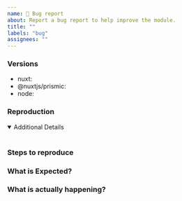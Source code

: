 ```yaml
---
name: 🚨 Bug report
about: Report a bug report to help improve the module.
title: ""
labels: "bug"
assignees: ""
---
```


<!-- 💙 Thanks for your time to make this module better with your feedback 💙

**IMPORTANT** Before reporting a bug please make sure that you have read through the documentation:
- https://prismic.nuxtjs.org

👍 A properly detailed bug report can save a LOT of time and help fixing issues as soon as possible.
-->

### Versions

- nuxt: <!-- ex: v2.15.3 -->
- @nuxtjs/prismic: <!-- ex: v1.3.0 -->
- node: <!-- ex: v12.14.0 -->

### Reproduction

<!-- Link to a minimal test case, without a reproduction, it is so hard to address problem :( -->

<details open>
<summary>Additional Details</summary>
<br>
<!-- Attaching `nuxt.config.js`, dependencies, logs or code snippets would help to find the issue -->
</details>

### Steps to reproduce

### What is Expected?

### What is actually happening?
